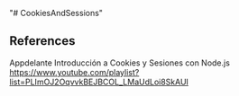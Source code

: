 "# CookiesAndSessions" 

## References
Appdelante
Introducción a Cookies y Sesiones con Node.js 
https://www.youtube.com/playlist?list=PLImOJ2OqvvkBEJBCOL_LMaUdLoi8SkAUI